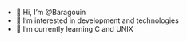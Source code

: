 - 👋 Hi, I’m @Baragouin
- 👀 I’m interested in development and technologies
- 🌱 I’m currently learning C and UNIX
